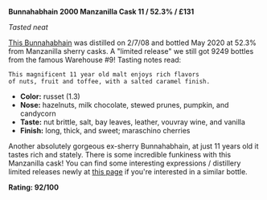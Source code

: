 **Bunnahabhain 2000 Manzanilla Cask 11 / 52.3% / £131**

*Tasted neat*

[This Bunnahabhain](https://www.whiskybase.com/whiskies/whisky/162631/bunnahabhain-2008) was distilled on 2/7/08 and bottled May 2020 at 52.3% from Manzanilla sherry casks.  A "limited release" we still got 9249 bottles from the famous Warehouse #9!  Tasting notes read:

    This magnificent 11 year old malt enjoys rich flavors
    of nuts, fruit and toffee, with a salted caramel finish.

* **Color:** russet (1.3)
* **Nose:** hazelnuts, milk chocolate, stewed prunes, pumpkin, and candycorn
* **Taste:** nut brittle, salt, bay leaves, leather, vouvray wine, and vanilla
* **Finish:** long, thick, and sweet; maraschino cherries

Another absolutely gorgeous ex-sherry Bunnahabhain, at just 11 years old it tastes rich and stately.  There is some incredible funkiness with this Manzanilla cask!  You can find some interesting expressions / distillery limited releases newly at [this page](https://bunnahabhain.com/collections/distillery-exclusives) if you're interested in a similar bottle.

**Rating: 92/100**